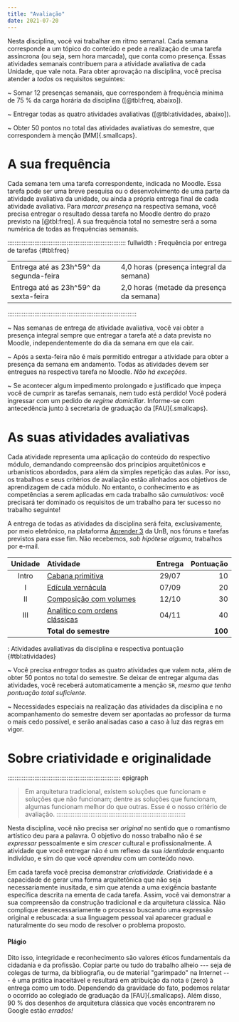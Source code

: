 ```yaml
---
title: "Avaliação"
date: 2021-07-20
---
```


<section>

Nesta disciplina, você vai trabalhar em ritmo semanal. Cada semana
corresponde a um tópico do conteúdo e pede a realização de uma tarefa
assíncrona (ou seja, sem hora marcada), que conta como presença. Essas
atividades semanais contribuem para a atividade avaliativa de cada
Unidade, que vale nota. Para obter aprovação na disciplina, você precisa
atender a *todos* os requisitos seguintes:

<i class="fas fa-check-circle"></i>
~ Somar 12 presenças semanais, que correspondem à frequência mínima de
  75 % da carga horária da disciplina ([@tbl:freq, abaixo]).

<i class="fas fa-check-circle"></i>
~ Entregar todas as quatro atividades avaliativas ([@tbl:atividades,
  abaixo]).

<i class="fas fa-check-circle"></i>
~ Obter 50 pontos no total das atividades avaliativas do semestre, que
  correspondem à menção [MM]{.smallcaps}.

</section>

# A sua frequência #

Cada semana tem uma tarefa correspondente, indicada no Moodle. Essa
tarefa pode ser uma breve pesquisa ou o desenvolvimento de uma parte da
atividade avaliativa da unidade, ou ainda a própria entrega final de
cada atividade avaliativa. Para *marcar presença* na respectiva semana,
você precisa entregar o resultado dessa tarefa no Moodle dentro do prazo
previsto na [@tbl:freq]. A sua frequência total no semestre será a soma
numérica de todas as frequências semanais.

:::::::::::::::::::::::::::::::::::::::::::::::::::::::::::::::::: fullwidth
: Frequência por entrega de tarefas {#tbl:freq}

|                                         |                                          |
|-----------------------------------------|------------------------------------------|
| Entrega até as 23h^59^ da segunda-feira | 4,0 horas (presença integral da semana)  |
| Entrega até as 23h^59^ da sexta-feira   | 2,0 horas (metade da presença da semana) |
::::::::::::::::::::::::::::::::::::::::::::::::::::::::::::::::::::::::

<i class="fas fa-check-circle"></i> 
~ Nas semanas de entrega de atividade avaliativa, você vai obter a
  presença integral sempre que entregar a tarefa até a data prevista no
  Moodle, independentemente do dia da semana em que ela cair.

<i class="fas fa-exclamation-triangle"></i> 
~ Após a sexta-feira não é mais permitido entregar a atividade para
  obter a presença da semana em andamento.
  Todas as atividades devem ser entregues na respectiva tarefa no
  Moodle. *Não há exceções*.

<i class="fas fa-exclamation-circle"></i> 
~ Se acontecer algum impedimento prolongado e justificado que impeça
  você de cumprir as tarefas semanais, nem tudo está perdido! Você
  poderá ingressar com um pedido de *regime domiciliar*. Informe-se com
  antecedência junto à secretaria de graduação da [FAU]{.smallcaps}.

# As suas atividades avaliativas #

Cada atividade representa uma aplicação do conteúdo do respectivo
módulo, demandando compreensão dos princípios arquitetônicos e
urbanísticos abordados, para além da simples repetição das aulas. Por
isso, os trabalhos e seus critérios de avaliação estão alinhados aos
objetivos de aprendizagem de cada módulo. No entanto, o conhecimento e
as competências a serem aplicadas em cada trabalho são *cumulativos:*
você precisará ter dominado os requisitos de um trabalho para ter
sucesso no trabalho seguinte!

A entrega de todas as atividades da disciplina será feita,
exclusivamente, por meio eletrônico, na plataforma [Aprender 3][] da
UnB, nos fóruns e tarefas previstos para esse fim. Não recebemos, *sob
hipótese alguma*, trabalhos por e-mail.

| Unidade | Atividade                          | Entrega | Pontuação |
|:-------:|:-----------------------------------|:-------:|----------:|
|  Intro  | [Cabana primitiva][]               |  29/07  |        10 |
|    I    | [Edícula vernácula][]              |  07/09  |        20 |
|    II   | [Composição com volumes][]         |  12/10  |        30 |
|   III   | [Analítico com ordens clássicas][] |  04/11  |        40 |
|         | **Total do semestre**              |         |   **100** |

: Atividades avaliativas da disciplina e respectiva pontuação {#tbl:atividades}

[Cabana primitiva]: ../_trabalho/analitico.md

[Edícula vernácula]: ../_trabalho/vernacular.md

[Composição com volumes]: ../_trabalho/quincunx.md

[Analítico com ordens clássicas]: ../_trabalho/classico.md

<!--_,-->

<i class="fas fa-exclamation-triangle"></i>
~ Você precisa *entregar* todas as quatro atividades que valem nota,
  além de obter 50 pontos no total do semestre. Se deixar de entregar
  alguma das atividades, você receberá automaticamente a menção `SR`,
  *mesmo que tenha pontuação total suficiente*.

<i class="fas fa-exclamation-circle"></i>
~ Necessidades especiais na realização das atividades da disciplina e no
  acompanhamento do semestre devem ser apontadas ao professor da turma o
  mais cedo possível, e serão analisadas caso a caso à luz das regras em
  vigor.

# Sobre criatividade e originalidade #

::::::::::::::::::::::::::::::::::::::::::::::::::::::::::::::: epigraph
> Em arquitetura tradicional, existem soluções que funcionam e soluções
> que não funcionam; dentre as soluções que funcionam, algumas funcionam
> melhor do que outras. Esse é o nosso critério de avaliação.
::::::::::::::::::::::::::::::::::::::::::::::::::::::::::::::::::::::::

Nesta disciplina, você não precisa ser *original* no sentido que o
romantismo artístico deu para a palavra. O objetivo do nosso trabalho
não é *se expressar* pessoalmente e sim *crescer* cultural e
profissionalmente. A atividade que você entregar não é um reflexo da sua
*identidade* enquanto indivíduo, e sim do que você *aprendeu* com um
conteúdo novo.

Em cada tarefa você precisa demonstrar *criatividade.* Criatividade é a
capacidade de gerar uma forma arquitetônica que não seja necessariamente
inusitada, e sim que atenda a uma exigência bastante específica descrita
na ementa de cada tarefa. Assim, você vai demonstrar a sua compreensão
da construção tradicional e da arquitetura clássica. Não complique
desnecessariamente o processo buscando uma expressão original e
rebuscada: a sua linguagem pessoal vai aparecer gradual e naturalmente
do seu modo de resolver o problema proposto.

#### Plágio ####

Dito isso, integridade e reconhecimento são valores éticos fundamentais
da cidadania e da profissão. Copiar parte ou tudo do trabalho alheio ---
seja de colegas de turma, da bibliografia, ou de material "garimpado" na
Internet --- é uma prática inaceitável e resultará em atribuição da nota
`0` (zero) à entrega como um todo. Dependendo da gravidade do fato,
podemos relatar o ocorrido ao colegiado de graduação da
[FAU]{.smallcaps}. Além disso, 90 % dos desenhos de arquitetura clássica
que vocês encontrarem no Google estão *errados!*

[Aprender 3]: https://aprender3.unb.br/course/view.php?id=8552


